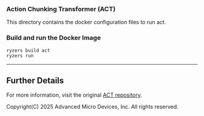 ### Action Chunking Transformer (ACT)

This directory contains the docker configuration files to run act.

### Build and run the Docker Image

```sh
ryzers build act
ryzers run
```

---

## Further Details

For more information, visit the original [ACT repository](https://github.com/tonyzhaozh/act).

Copyright(C) 2025 Advanced Micro Devices, Inc. All rights reserved.
